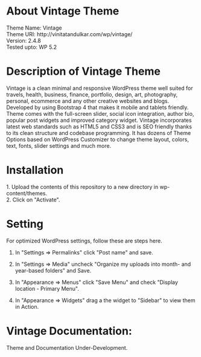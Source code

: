 <h1>About Vintage Theme</h1>
Theme Name: Vintage<br/>
Theme URI: http://vinitatandulkar.com/wp/vintage/ <br/>
Version: 2.4.8 <br/>
Tested upto: WP 5.2 <br/>

<h1>Description of Vintage Theme</h1>
Vintage is a clean minimal and responsive WordPress theme well suited for travels, health, business, finance, portfolio, design, art, photography, personal, ecommerce and any other creative websites and blogs. Developed by using Bootstrap 4 that makes it mobile and tablets friendly. Theme comes with the full-screen slider, social icon integration, author bio, popular post widgets and improved category widget. Vintage incorporates latest web standards such as HTML5 and CSS3 and is SEO friendly thanks to its clean structure and codebase programming. It has dozens of Theme Options based on WordPress Customizer to change theme layout, colors, text, fonts, slider settings and much more. 

<h1>Installation</h1>
1. Upload the contents of this repository to a new directory in wp-content/themes.<br>
2. Click on "Activate".

<h1>Setting</h1>
For optimized WordPress settings, follow these are steps here.

1. In "Settings => Permalinks" click "Post name" and save.
2. In "Settings => Media" uncheck "Organize my uploads into month- and year-based folders" and Save.
3. In "Appearance => Menus" click "Save Menu" and check "Display location - Primary Menu".

4. In "Appearance => Widgets" drag a the widget to "Sidebar" to view them in Action.

<h1>Vintage Documentation:</h1>

Theme and Documentation Under-Development.

